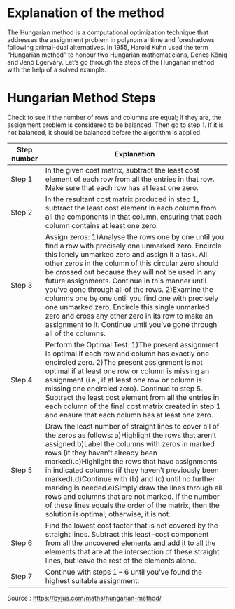 # Explanation of the method
The Hungarian method is a computational optimization technique that addresses the assignment problem in polynomial time and foreshadows following primal-dual alternatives. In 1955, Harold Kuhn used the term “Hungarian method” to honour two Hungarian mathematicians, Dénes Kőnig and Jenő Egerváry. Let’s go through the steps of the Hungarian method with the help of a solved example.

# Hungarian Method Steps
Check to see if the number of rows and columns are equal; if they are, the assignment problem is considered to be balanced. Then go to step 1. If it is not balanced, it should be balanced before the algorithm is applied.

Step number  | Explanation
------------- | -------------
Step 1  | In the given cost matrix, subtract the least cost element of each row from all the entries in that row. Make sure that each row has at least one zero.
Step 2  | In the resultant cost matrix produced in step 1, subtract the least cost element in each column from all the components in that column, ensuring that each column contains at least one zero.
Step 3  | Assign zeros: 1)Analyse the rows one by one until you find a row with precisely one unmarked zero. Encircle this lonely unmarked zero and assign it a task. All other zeros in the  column of this circular zero should be crossed out because they will not be used in any future assignments. Continue in this manner until you’ve gone through all of the rows. 2)Examine the columns one by one until you find one with precisely one unmarked zero. Encircle this single unmarked zero and cross any other zero in its row to make an assignment to it. Continue until you’ve gone through all of the columns.
Step 4  | Perform the Optimal Test: 1)The present assignment is optimal if each row and column has exactly one encircled zero. 2)The present assignment is not optimal if at least one row or column is missing an assignment (i.e., if at least one row or column is missing one encircled zero). Continue to step 5. Subtract the least cost element from all the entries in each column of the final cost matrix created in step 1 and ensure that each column has at least one zero.
Step 5  | Draw the least number of straight lines to cover all of the zeros as follows: a)Highlight the rows that aren’t assigned.b)Label the columns with zeros in marked rows (if they haven’t already been marked).c)Highlight the rows that have assignments in indicated columns (if they haven’t previously been marked).d)Continue with (b) and (c) until no further marking is needed.e)Simply draw the lines through all rows and columns that are not marked. If the number of these lines equals the order of the matrix, then the solution is optimal; otherwise, it is not.
Step 6  | Find the lowest cost factor that is not covered by the straight lines. Subtract this least-cost component from all the uncovered elements and add it to all the elements that are at the intersection of these straight lines, but leave the rest of the elements alone.
Step 7  | Continue with steps 1 – 6 until you’ve found the highest suitable assignment.

Source : https://byjus.com/maths/hungarian-method/

